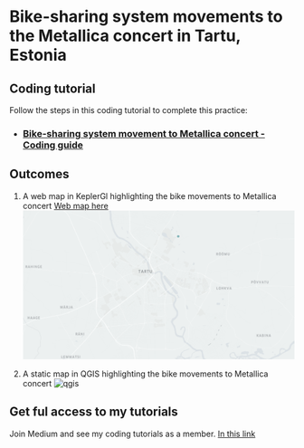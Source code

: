 # Bike-sharing system movements to the Metallica concert in Tartu, Estonia 

## Coding tutorial 

Follow the steps in this coding tutorial to complete this practice:
- ### [Bike-sharing system movement to Metallica concert - Coding guide](https://medium.com/@bryanvallejo16/bike-sharing-system-movements-to-the-metallica-concert-in-tartu-estonia-1af8361bc6f)

## Outcomes
1. A web map in KeplerGl highlighting the bike movements to Metallica concert [Web map here](https://bryanvallejo16.github.io/bike-moves-metallica/root/metallica_moves.html)
![gl](img/metallica-moves.gif)


2. A static map in QGIS highlighting the bike movements to Metallica concert
![qgis](img/bike-lines-metallica)

## Get ful access to my tutorials
Join Medium and see my coding tutorials as a member. [In this link](https://bryanvallejo16.medium.com/membership)
